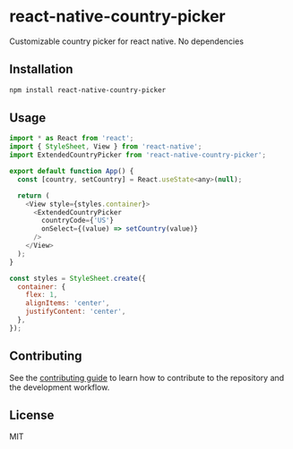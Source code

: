 # react-native-country-picker

Customizable country picker for react native. No dependencies 

## Installation

```sh
npm install react-native-country-picker
```

## Usage

```js
import * as React from 'react';
import { StyleSheet, View } from 'react-native';
import ExtendedCountryPicker from 'react-native-country-picker';

export default function App() {
  const [country, setCountry] = React.useState<any>(null);

  return (
    <View style={styles.container}>
      <ExtendedCountryPicker
        countryCode={'US'}
        onSelect={(value) => setCountry(value)}
      />
    </View>
  );
}

const styles = StyleSheet.create({
  container: {
    flex: 1,
    alignItems: 'center',
    justifyContent: 'center',
  },
});

```

## Contributing

See the [contributing guide](CONTRIBUTING.md) to learn how to contribute to the repository and the development workflow.

## License

MIT
